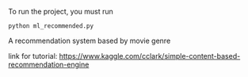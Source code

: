 To run the project, you must run
```
python ml_recommended.py
```

A recommendation system based by movie genre

link for tutorial:
https://www.kaggle.com/cclark/simple-content-based-recommendation-engine